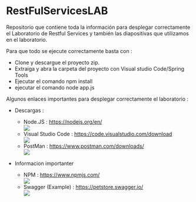<!DOCTYPE html>
<html>
<body>
	<h1>RestFulServicesLAB</h1>
	<p>Repositorio que contiene toda la información para desplegar correctamente el Laboratorio de Restful Services y también las diapositivas que utilizamos en el laboratorio.</p>
	<p>Para que todo se ejecute correctamente basta con :</p>
	<ul>
		<li>Clone y descargue el proyecto zip.</li>
		<li>Extraiga y abra la carpeta del proyecto con Visual studio Code/Spring Tools</li>
		<li>Ejecutar el comando npm install</li>
		<li>ejecutar el comando node app.js</li>
	</ul>
	<p>Algunos enlaces importantes para desplegar correctamente el laboratorio :</p>
	<ul>
		<li>Descargas :</li>
		<p></p>
		<ul>
			<li>Node.JS :  <a href="https://nodejs.org/en/">https://nodejs.org/en/</a></li>
			<img class="img-nodejs" src="https://user-images.githubusercontent.com/52389293/228718314-a11fd12d-736c-43e0-8096-952e6adaf816.png">
			<li>Visual Studio Code : <a href="https://code.visualstudio.com/download">https://code.visualstudio.com/download</a></li>
			<img class="img-visual" src="https://user-images.githubusercontent.com/52389293/228719624-29d361fa-62e6-46cd-9ce6-ebc37af9dd75.png">
			<li>PostMan : <a href="https://www.postman.com/downloads/">https://www.postman.com/downloads/</a></li>
			<img class="img-visual" src="https://user-images.githubusercontent.com/52389293/228720148-d21d2c33-76fe-47b7-9c76-571e1f3d926c.png">
		</ul>
		<p></p>
		<li>Informacion importanter</li>
		<p></p>
		<ul>
			<li>NPM : <a href="https://www.npmjs.com/">https://www.npmjs.com/</a></li>
			<img class="img-npm" src="https://user-images.githubusercontent.com/52389293/228719356-d0d00f11-76ed-429f-a56f-bc13749bea4f.png">
			<li>Swagger (Example) : <a href="https://petstore.swagger.io/">https://petstore.swagger.io/</a></li>
			<img class="img-swagger" src="https://user-images.githubusercontent.com/52389293/228717246-9dd1030c-a0e5-4d2d-b27d-37addb579293.png">
		</ul>
	</ul>
</body>
</html>



